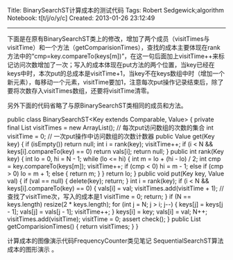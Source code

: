 Title: BinarySearchST计算成本的测试代码
Tags: Robert Sedgewick;algorithm
Notebook: t[t/j/o/y/c]
Created: 2013-01-26 23:12:49

------

下面是在原有BinarySearchST类上的修改，增加了两个成员（visitTimes与visitTime）和一个方法（getComparisionTimes），查找的成本主要体现在rank方法中的“cmp=key.compareTo(keys[m])”，在这一句后面加上visitTime++来标记访问次数增加了一次；写入的成本体现在put方法的两个位置，当key已经在keys中时，本次put的总成本是visitTime+1，当key不在keys数组中时（增加一个新元素），每移动一个元素，visitTime要加1，注意每次put操作记录结束后，除了要将次数存入visitTimes数组，还要将visitTime清零。

另外下面的代码省略了与原BinarySearchST类相同的成员和方法。 
 

 public class BinarySearchST<Key extends Comparable<Key>, Value> { 
  private final List<Integer> visitTimes = new ArrayList<Integer>(); // 每次put访问数组的次数的集合 
  int visitTime = 0; // 一次put操作中访问数组的次数计数器 
  public Value get(Key key) { 
   if (isEmpty()) 
    return null; 
   int i = rank(key); 
   visitTime++; 
   if (i < N && keys[i].compareTo(key) == 0) 
    return vals[i]; 
   return null; 
  } 
  public int rank(Key key) { 
   int lo = 0, hi = N - 1; 
   while (lo <= hi) { 
    int m = lo + (hi - lo) / 2; 
    int cmp = key.compareTo(keys[m]); 
    visitTime++; 
    if (cmp < 0) 
     hi = m - 1; 
    else if (cmp > 0) 
     lo = m + 1; 
    else { 
     return m; 
    } 
   } 
   return lo; 
  } 
  public void put(Key key, Value val) { 
   if (val == null) { 
    delete(key); 
    return; 
   } 
   int i = rank(key); 
   if (i < N && keys[i].compareTo(key) == 0) { 
    vals[i] = val; 
    visitTimes.add(visitTime + 1); // 查找了visitTime次，写入的成本是1 
    visitTime = 0; 
    return; 
   } 
   if (N == keys.length) 
    resize(2 * keys.length); 
   for (int j = N; j > i; j--) { 
    keys[j] = keys[j - 1]; 
    vals[j] = vals[j - 1]; 
    visitTime++; 
   } 
   keys[i] = key; 
   vals[i] = val; 
   N++; 
   visitTimes.add(visitTime); 
   visitTime = 0; 
   assert check(); 
  } 
  public List<Integer> getComparisionTimes() { 
   return visitTimes; 
  } 
 } 


 

计算成本的图像演示代码FrequencyCounter类见笔记 SequentialSearchST算法成本的图形演示 。